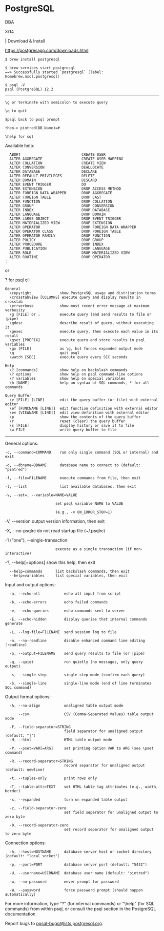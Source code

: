 # PostgreSQL

DBA

3/14  

| Download & Install

https://postgresapp.com/downloads.html

    $ brew install postgresql

    $ brew services start postgresql
    ==> Successfully started `postgresql` (label: homebrew.mxcl.postgresql)

    $ psql -V
    psql (PostgreSQL) 12.2

-----------------------------------------------------------------------

    \g or terminate with semicolon to execute query

    \q to quit

    $psql back to psql prompt

    then-> pintred(DB_Name)=#

    \help for sql

Available help:

      ABORT                            CREATE USER
      ALTER AGGREGATE                  CREATE USER MAPPING
      ALTER COLLATION                  CREATE VIEW
      ALTER CONVERSION                 DEALLOCATE
      ALTER DATABASE                   DECLARE
      ALTER DEFAULT PRIVILEGES         DELETE
      ALTER DOMAIN                     DISCARD
      ALTER EVENT TRIGGER              DO
      ALTER EXTENSION                  DROP ACCESS METHOD
      ALTER FOREIGN DATA WRAPPER       DROP AGGREGATE
      ALTER FOREIGN TABLE              DROP CAST
      ALTER FUNCTION                   DROP COLLATION
      ALTER GROUP                      DROP CONVERSION
      ALTER INDEX                      DROP DATABASE
      ALTER LANGUAGE                   DROP DOMAIN
      ALTER LARGE OBJECT               DROP EVENT TRIGGER
      ALTER MATERIALIZED VIEW          DROP EXTENSION
      ALTER OPERATOR                   DROP FOREIGN DATA WRAPPER
      ALTER OPERATOR CLASS             DROP FOREIGN TABLE
      ALTER OPERATOR FAMILY            DROP FUNCTION
      ALTER POLICY                     DROP GROUP
      ALTER PROCEDURE                  DROP INDEX
      ALTER PUBLICATION                DROP LANGUAGE
      ALTER ROLE                       DROP MATERIALIZED VIEW
      ALTER ROUTINE                    DROP OPERATOR
    :

or 

\? for psql cli

    General
      \copyright             show PostgreSQL usage and distribution terms
      \crosstabview [COLUMNS] execute query and display results in crosstab
      \errverbose            show most recent error message at maximum verbosity
      \g [FILE] or ;         execute query (and send results to file or |pipe)
      \gdesc                 describe result of query, without executing it
      \gexec                 execute query, then execute each value in its result
      \gset [PREFIX]         execute query and store results in psql variables
      \gx [FILE]             as \g, but forces expanded output mode
      \q                     quit psql
      \watch [SEC]           execute query every SEC seconds

    Help
      \? [commands]          show help on backslash commands
      \? options             show help on psql command-line options
      \? variables           show help on special variables
      \h [NAME]              help on syntax of SQL commands, * for all commands

    Query Buffer
      \e [FILE] [LINE]       edit the query buffer (or file) with external editor
      \ef [FUNCNAME [LINE]]  edit function definition with external editor
      \ev [VIEWNAME [LINE]]  edit view definition with external editor
      \p                     show the contents of the query buffer
      \r                     reset (clear) the query buffer
      \s [FILE]              display history or save it to file
      \w FILE                write query buffer to file

-----------------------------------------------------------------------
General options:

    -c, --command=COMMAND    run only single command (SQL or internal) and exit

    -d, --dbname=DBNAME      database name to connect to (default: "pintred")

    -f, --file=FILENAME      execute commands from file, then exit

    -l, --list               list available databases, then exit

    -v, --set=, --variable=NAME=VALUE

                           set psql variable NAME to VALUE
                           
                           (e.g., -v ON_ERROR_STOP=1)
                           
  -V, --version            output version information, then exit
  
  -X, --no-psqlrc          do not read startup file (~/.psqlrc)
  
  -1 ("one"), --single-transaction
  
                           execute as a single transaction (if non-interactive)
                           
  -?, --help[=options]     show this help, then exit
  
      --help=commands      list backslash commands, then exit
      --help=variables     list special variables, then exit

Input and output options:

      -a, --echo-all           echo all input from script

      -b, --echo-errors        echo failed commands

      -e, --echo-queries       echo commands sent to server

      -E, --echo-hidden        display queries that internal commands generate

      -L, --log-file=FILENAME  send session log to file

      -n, --no-readline        disable enhanced command line editing (readline)

      -o, --output=FILENAME    send query results to file (or |pipe)

      -q, --quiet              run quietly (no messages, only query output)

      -s, --single-step        single-step mode (confirm each query)

      -S, --single-line        single-line mode (end of line terminates SQL command)


Output format options:

      -A, --no-align           unaligned table output mode

          --csv                CSV (Comma-Separated Values) table output mode

      -F, --field-separator=STRING
                               field separator for unaligned output (default: "|")
      -H, --html               HTML table output mode

      -P, --pset=VAR[=ARG]     set printing option VAR to ARG (see \pset command)

      -R, --record-separator=STRING
                               record separator for unaligned output (default: newline)

      -t, --tuples-only        print rows only

      -T, --table-attr=TEXT    set HTML table tag attributes (e.g., width, border)

      -x, --expanded           turn on expanded table output

      -z, --field-separator-zero
                               set field separator for unaligned output to zero byte

      -0, --record-separator-zero
                               set record separator for unaligned output to zero byte

Connection options:

      -h, --host=HOSTNAME      database server host or socket directory (default: "local socket")

      -p, --port=PORT          database server port (default: "5432")

      -U, --username=USERNAME  database user name (default: "pintred")

      -w, --no-password        never prompt for password

      -W, --password           force password prompt (should happen automatically)

For more information, type "\?" (for internal commands) or "\help" (for SQL
commands) from within psql, or consult the psql section in the PostgreSQL
documentation.

Report bugs to <pgsql-bugs@lists.postgresql.org>.



